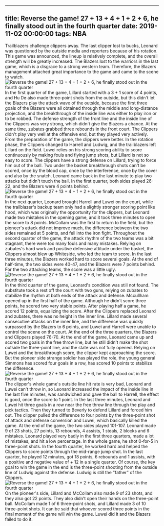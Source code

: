 
---
title: Reverse the game! 27 + 13 + 4 + 1 + 2 + 6, he finally stood out in the fourth quarter
date: 2019-11-02 00:00:00
tags:  NBA
---
Trailblazers challenge clippers away. The last clipper lost to bucks, Leonard was questioned by the outside media and reporters because of his rotation. This game was announced, the lineup is relatively complete, and the overall strength will be greatly increased. The Blazers lost to the warriors in the last game, which is a disgrace to a strong western team. Therefore, the Blazers management attached great importance to the game and came to the scene to watch.
![Reverse the game! 27 + 13 + 4 + 1 + 2 + 6, he finally stood out in the fourth quarter](1fbcd724c3b4490fbc795e93d08ab14a.jpg)
In the first quarter of the game, Lillard started with a 3 + 1 score of 4 points, and Hu De also made three-point shots from the outside, but this didn't let the Blazers play the attack wave of the outside, because the first three goals of the Blazers were all obtained through the middle and long-distance projection, and the breakthrough of the inside line was either to play iron or to be robbed. The defense strength of the front line and the inside line of the Clippers was very strong, which didn't give the Blazers a chance. At the same time, zubates grabbed three rebounds in the front court. The Clippers didn't play very well at the offensive end, but they played very actively. From the preparation of the game, the clippers were better.
In the rotation phase, the Clippers changed to Harrell and Ludwig, and the trailblazers left Lillard on the field. Luwei relies on his strong scoring ability to score continuously by making fouls and flying jump shots, but Lillard is not so easy to score. The clippers have a strong defense on Lillard, trying to force him out of the ball. Two under the basket breakthrough shots can't be scored, once by the blood cap, once by the interference, once by the cover and also by the snatch. Leonard came back in the last minute to play two attacks but didn't touch the ball. In the first quarter, both sides played 26-22, and the Blazers were 4 points behind.
![Reverse the game! 27 + 13 + 4 + 1 + 2 + 6, he finally stood out in the fourth quarter](74139ed941c0460790d2f2db4c771f03.jpg)
In the next quarter, Leonard brought Harrell and Luwei on the court, while the trailblazer's backup team only had a slightly stronger scoring point like hood, which was originally the opportunity for the clippers, but Leonard made two mistakes in the opening game, and it took three minutes to open the score to 8 points. McCollam was the first to return to the field, but the pioneer's attack did not improve much, the difference between the two sides remained at 5 points, and fell into the iron fight.
Throughout the second quarter of the game, the attack rhythm of the two teams was a bit stagnant, there were too many fouls and many mistakes. Relying on zubates's hard work and positive defensive attitude under the basket, the Clippers almost blew up Whiteside, who led the team to score. In the last three minutes, the Blazers worked hard to score several goals. At the end of half-time, the two sides were 40-47, and the Blazers were 7 points behind. For the two attacking teams, the score was a little ugly.
![Reverse the game! 27 + 13 + 4 + 1 + 2 + 6, he finally stood out in the fourth quarter](d0ce44442d0a48e794cfe4c95230f712.jpg)
In the third quarter of the game, Leonard's condition was still not found. The substitute took a rest off the court with two guns, relying on zubates to stabilize the rhythm at both ends of the attack and defense. Mccullham opened up in the first half of the game. Although he didn't score three points, he scored two very stable points. After playing half a game, he scored 12 points, equalizing the score.
After the Clippers replaced Leonard and zubates, there was no height in the inner line. Lillard made several consecutive attacks on the inner line, and the difference was quickly surpassed by the Blazers to 6 points, and Luwei and Harrell were unable to control the scene on the court. At the end of the three quarters, the Blazers and Clippers played 76-70.
At the end of the game, Leonard came up and scored two goals in the free throw line, but he still didn't make the shot outside the three-point line, and the state was not fully opened. Relying on Luwei and the breakthrough score, the clipper kept approaching the score. But the pioneer side strange soldier has played the role, the young general Simmons has scored four goals in a row, has scored 10 points to stabilize the difference.
![Reverse the game! 27 + 13 + 4 + 1 + 2 + 6, he finally stood out in the fourth quarter](436e2efa4cbf4d76aa0aa211302e8231.jpg)
The clipper's whole game's outside line hit rate is very bad, Leonard and Luwei can't throw in, so Leonard increased the impact of the inside line in the last five minutes, was sandwiched and gave the ball to Harrell, the effect is good, once the score to 1 point. In the last three minutes, Leonard and Luwei hit three goals in a row near the free throw line through the play and pick tactics. Then they turned to Beverly to defend Lillard and forced him out. The clipper pulled the difference to four points by the three-point shot of attack and defense conversion and Luwei, which basically killed the game.
At the end of the game, the two sides played 101-107. Leonard made 9 of 23 shots, 27 points, 13 rebounds, 4 assists, 1 steals, 2 blocks and 6 mistakes. Leonard played very badly in the first three quarters, made a lot of mistakes, and hit a low percentage. In the whole game, he shot 0-for-5 in three-point shots. In the fourth quarter, he worked hard and helped the Clippers to score points through the mid-range jump shot. In the last quarter, he played 12 minutes, got 18 points, 6 rebounds and 1 assists, with a positive and negative value of + 12 in a single quarter. Of course, the key goal to win the game in the end is the three-point shooting from the outside line of Ludwig against the defense. Ludwig is still the "father" of the Clippers.
![Reverse the game! 27 + 13 + 4 + 1 + 2 + 6, he finally stood out in the fourth quarter](1e29033528ed497e8f70efc214f05ac7.jpg)
On the pioneer's side, Lillard and McCollam also made 9 of 23 shots, and they also got 22 points. They also didn't open their hands on the three-point ball. McCollam made 1 of 6 three-point shots, and Lillard made 3 of 10 three-point shots. It can be said that whoever scored three points in the final moment of the game will win the game. Luwei did it and the Blazers failed to do it.